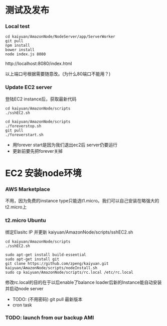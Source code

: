 # 测试及发布

### Local test

```
cd kaiyuan/AmazonNode/NodeServer/app/ServerWorker
git pull
npm install
bower install
node index.js 8080
```

http://localhost:8080/index.html

以上端口号根据需要随意改。(为什么80端口不能用？)


### Update EC2 server

登陆EC2 instance后，获取最新代码
```
cd kaiyuan/AmazonNode/scripts
./sshEC2.sh
```

```
cd kaiyuan/AmazonNode/scripts
./foreverstop.sh
git pull
./foreverstart.sh
```
- 用forever start是因为我们退出ec2后 server仍要运行
- 更新前要先把forever关掉


# EC2 安装node环境

### AWS Marketplace 
不用，因为免费的instance type只能选t1.micro。我们可以自己安装在略强大的t2.micro上

### t2.micro Ubuntu
绑定Elasitc IP 并更新 kaiyuan/AmazonNode/scripts/sshEC2.sh
```
cd kaiyuan/AmazonNode/scripts
./sshEC2.sh
```

```
sudo apt-get install build-essential
sudo apt-get install git
git clone https://github.com/zpeng/kaiyuan.git
kaiyuan/AmazonNode/scripts/nodeInstall.sh
sudo cp kaiyuan/AmazonNode/scripts/rc.local /etc/rc.local
```

修改rc.local的目的在于以后enable了balance loader后新的Instance能自动安装并启动node server

- TODO: (不用密码) git pull 最新版本
- cron task

### TODO: launch from our backup AMI

